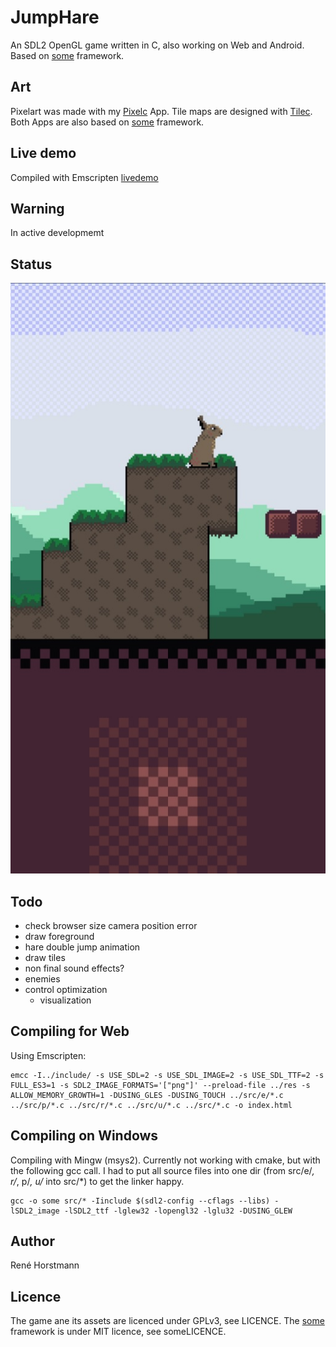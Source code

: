 # JumpHare
An SDL2 OpenGL game written in C, also working on Web and Android.
Based on [some](https://github.com/renehorstmann/some) framework.

## Art
Pixelart was made with my [Pixelc](https://github.com/renehorstmann/pixelc) App.
Tile maps are designed with [Tilec](https://github.com/renehorstmann/tilec).
Both Apps are also based on [some](https://github.com/renehorstmann/some) framework.

## Live demo
Compiled with Emscripten [livedemo](https://renehorstmann.github.io)

## Warning
In active developmemt

## Status
![example](example.jpg)

## Todo
- check browser size camera position error
- draw foreground
- hare double jump animation
- draw tiles
- non final sound effects?
- enemies
- control optimization
  - visualization


## Compiling for Web
Using Emscripten:
```
emcc -I../include/ -s USE_SDL=2 -s USE_SDL_IMAGE=2 -s USE_SDL_TTF=2 -s FULL_ES3=1 -s SDL2_IMAGE_FORMATS='["png"]' --preload-file ../res -s ALLOW_MEMORY_GROWTH=1 -DUSING_GLES -DUSING_TOUCH ../src/e/*.c ../src/p/*.c ../src/r/*.c ../src/u/*.c ../src/*.c -o index.html
```

## Compiling on Windows
Compiling with Mingw (msys2).
Currently not working with cmake, but with the following gcc call.
I had to put all source files into one dir (from src/e/*, r/*, p/*, u/* into src/*) to get the linker happy.
```
gcc -o some src/* -Iinclude $(sdl2-config --cflags --libs) -lSDL2_image -lSDL2_ttf -lglew32 -lopengl32 -lglu32 -DUSING_GLEW
```

## Author
René Horstmann

## Licence
The game ane its assets are licenced under GPLv3, see LICENCE.
The [some](https://github.com/renehorstmann/some) framework is under MIT licence, see someLICENCE.
